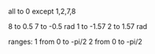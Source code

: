 all to 0 except 1,2,7,8

8 to 0.5
7 to -0.5 rad
1 to -1.57
2 to 1.57 rad


ranges:
1 from 0 to -pi/2
2 from 0 to -pi/2